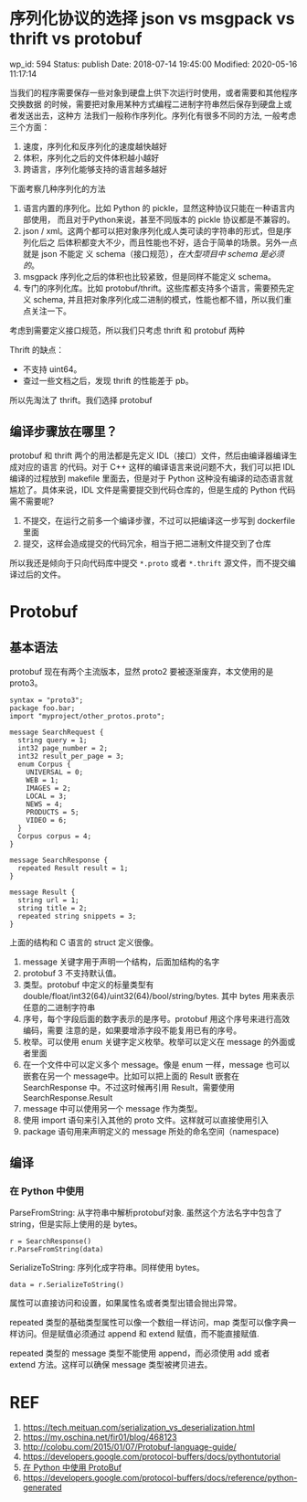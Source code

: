 # 序列化协议的选择 json vs msgpack vs thrift vs protobuf


wp_id: 594
Status: publish
Date: 2018-07-14 19:45:00
Modified: 2020-05-16 11:17:14


当我们的程序需要保存一些对象到硬盘上供下次运行时使用，或者需要和其他程序交换数据
的时候，需要把对象用某种方式编程二进制字符串然后保存到硬盘上或者发送出去，这种方
法我们一般称作序列化。序列化有很多不同的方法, 一般考虑三个方面：

1. 速度，序列化和反序列化的速度越快越好
2. 体积，序列化之后的文件体积越小越好
3. 跨语言，序列化能够支持的语言越多越好

下面考察几种序列化的方法

1. 语言内置的序列化。比如 Python 的 pickle，显然这种协议只能在一种语言内部使用，
   而且对于Python来说，甚至不同版本的 pickle 协议都是不兼容的。
2. json / xml。这两个都可以把对象序列化成人类可读的字符串的形式，但是序列化后之
   后体积都变大不少，而且性能也不好，适合于简单的场景。另外一点就是 json 不能定
   义 schema（接口规范），*在大型项目中 schema 是必须的*。
3. msgpack 序列化之后的体积也比较紧致，但是同样不能定义 schema。
3. 专门的序列化库。比如 protobuf/thrift。这些库都支持多个语言，需要预先定义
   schema, 并且把对象序列化成二进制的模式，性能也都不错，所以我们重点关注一下。

考虑到需要定义接口规范，所以我们只考虑 thrift 和 protobuf 两种

Thrift 的缺点：

- 不支持 uint64。
- 查过一些文档之后，发现 thrift 的性能差于 pb。

所以先淘汰了 thrift。我们选择 protobuf

## 编译步骤放在哪里？

protobuf 和 thrift 两个的用法都是先定义 IDL（接口）文件，然后由编译器编译生成对应的语言
的代码。对于 C++ 这样的编译语言来说问题不大，我们可以把 IDL 编译的过程放到
makefile 里面去，但是对于 Python 这种没有编译的动态语言就尴尬了。具体来说，IDL
文件是需要提交到代码仓库的，但是生成的 Python 代码需不需要呢?

1. 不提交，在运行之前多一个编译步骤，不过可以把编译这一步写到 dockerfile 里面
2. 提交，这样会造成提交的代码冗余，相当于把二进制文件提交到了仓库

所以我还是倾向于只向代码库中提交 `*.proto` 或者 `*.thrift` 源文件，而不提交编译过后的文件。

# Protobuf

## 基本语法

protobuf 现在有两个主流版本，显然 proto2 要被逐渐废弃，本文使用的是 proto3。

```
syntax = "proto3";
package foo.bar;
import "myproject/other_protos.proto";

message SearchRequest {
  string query = 1;
  int32 page_number = 2;
  int32 result_per_page = 3;
  enum Corpus {
    UNIVERSAL = 0;
    WEB = 1;
    IMAGES = 2;
    LOCAL = 3;
    NEWS = 4;
    PRODUCTS = 5;
    VIDEO = 6;
  }
  Corpus corpus = 4;
}

message SearchResponse {
  repeated Result result = 1;
}

message Result {
  string url = 1;
  string title = 2;
  repeated string snippets = 3;
}
```

上面的结构和 C 语言的 struct 定义很像。

1. message 关键字用于声明一个结构，后面加结构的名字
2. protobuf 3 不支持默认值。
3. 类型。protobuf 中定义的标量类型有 double/float/int32(64)/uint32(64)/bool/string/bytes.
   其中 bytes 用来表示任意的二进制字符串
4. 序号，每个字段后面的数字表示的是序号。protobuf 用这个序号来进行高效编码，需要
   注意的是，如果要增添字段不能复用已有的序号。
6. 枚举。可以使用 enum 关键字定义枚举。枚举可以定义在 message 的外面或者里面
7. 在一个文件中可以定义多个 message。像是 enum 一样，message 也可以嵌套在另一个
   message中。比如可以把上面的 Result 嵌套在 SearchResponse 中。不过这时候再引用
   Result，需要使用 SearchResponse.Result
8. message 中可以使用另一个 message 作为类型。
9. 使用 import 语句来引入其他的 proto 文件。这样就可以直接使用引入
10. package 语句用来声明定义的 message 所处的命名空间（namespace)

## 编译

### 在 Python 中使用

ParseFromString: 从字符串中解析protobuf对象. 虽然这个方法名字中包含了string，但是实际上使用的是 bytes。

```
r = SearchResponse()
r.ParseFromString(data)
```

SerializeToString: 序列化成字符串。同样使用 bytes。

```
data = r.SerializeToString()
```

属性可以直接访问和设置，如果属性名或者类型出错会抛出异常。

repeated 类型的基础类型属性可以像一个数组一样访问，map 类型可以像字典一样访问。但是赋值必须通过 append 和 extend 赋值，而不能直接赋值.

repeated 类型的 message 类型不能使用 append，而必须使用 add 或者 extend 方法。这样可以确保 message 类型被拷贝进去。


# REF

1. https://tech.meituan.com/serialization_vs_deserialization.html
2. https://my.oschina.net/fir01/blog/468123
3. http://colobu.com/2015/01/07/Protobuf-language-guide/
4. https://developers.google.com/protocol-buffers/docs/pythontutorial
5. [在 Python 中使用 ProtoBuf](https://blog.csdn.net/losophy/article/details/17006573)
6. https://developers.google.com/protocol-buffers/docs/reference/python-generated